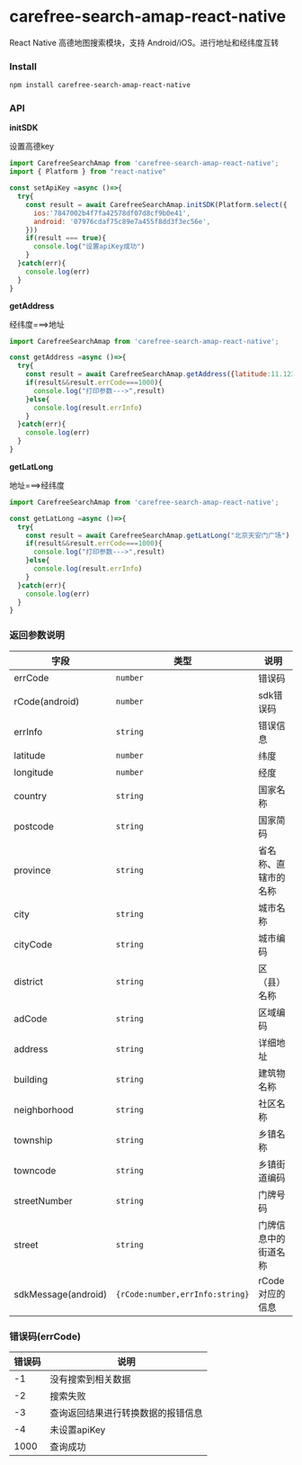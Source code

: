 # carefree-search-amap-react-native

React Native 高德地图搜索模块，支持 Android/iOS。进行地址和经纬度互转
### Install

```bash
npm install carefree-search-amap-react-native
```

### API

**initSDK**

设置高德key

```js
import CarefreeSearchAmap from 'carefree-search-amap-react-native';
import { Platform } from "react-native"

const setApiKey =async ()=>{
  try{
    const result = await CarefreeSearchAmap.initSDK(Platform.select({
      ios:'7847002b4f7fa42578df07d8cf9b0e41',
      android: '07976cdaf75c89e7a455f8dd3f3ec56e', 
    }))
    if(result === true){
      console.log("设置apiKey成功")
    }
  }catch(err){
    console.log(err)
  }
}

```

**getAddress**

经纬度===>地址

```js
import CarefreeSearchAmap from 'carefree-search-amap-react-native';

const getAddress =async ()=>{
  try{
    const result = await CarefreeSearchAmap.getAddress({latitude:11.123456,longitude:3.123456})
    if(result&&result.errCode===1000){
      console.log("打印参数--->",result)
    }else{
      console.log(result.errInfo)
    }
  }catch(err){
    console.log(err)
  }
}

```

**getLatLong**

地址===>经纬度

```js
import CarefreeSearchAmap from 'carefree-search-amap-react-native';

const getLatLong =async ()=>{
  try{
    const result = await CarefreeSearchAmap.getLatLong("北京天安门广场")
    if(result&&result.errCode===1000){
      console.log("打印参数--->",result)
    }else{
      console.log(result.errInfo)
    }
  }catch(err){
    console.log(err)
  }
}

```

### 返回参数说明

|字段|类型|说明|
|---|---|---|
|errCode|`number`|错误码|
|rCode(android)|`number`|sdk错误码|
|errInfo|`string`|错误信息|
|latitude|`number`|纬度|
|longitude|`number`|经度|
|country|`string`|国家名称|
|postcode|`string`|国家简码|
|province|`string`|省名称、直辖市的名称|
|city|`string`|城市名称|
|cityCode|`string`|城市编码|
|district|`string`|区（县）名称|
|adCode| `string`|区域编码|
|address|`string`|详细地址|
|building|`string`|建筑物名称|
|neighborhood|`string`|社区名称|
|township|`string`|乡镇名称|
|towncode|`string`|乡镇街道编码|
|streetNumber|`string`|门牌号码|
|street|`string`|门牌信息中的街道名称|
|sdkMessage(android)|`{rCode:number,errInfo:string}`|rCode对应的信息|

### 错误码(errCode)

|错误码|说明|
|-----|----|
| -1  | 没有搜索到相关数据   |
| -2  | 搜索失败  |
| -3  |  查询返回结果进行转换数据的报错信息  |
| -4  | 未设置apiKey   |
| 1000  | 查询成功   |